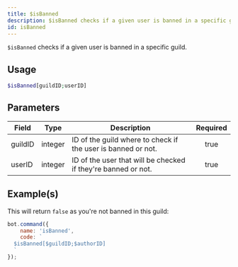 ```yaml
---
title: $isBanned
description: $isBanned checks if a given user is banned in a specific guild.
id: isBanned
---
```


`$isBanned` checks if a given user is banned in a specific guild.

## Usage

```php
$isBanned[guildID;userID]
```

## Parameters

| Field   | Type    | Description                                                   | Required |
| ------- | ------- | ------------------------------------------------------------- | :------: |
| guildID | integer | ID of the guild where to check if the user is banned or not.  |   true   |
| userID  | integer | ID of the user that will be checked if they're banned or not. |   true   |

## Example(s)

This will return `false` as you're not banned in this guild:

```javascript
bot.command({
    name: 'isBanned',
    code: `
  $isBanned[$guildID;$authorID]
  `
});
```
